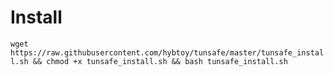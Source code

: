 # Install
`wget https://raw.githubusercontent.com/hybtoy/tunsafe/master/tunsafe_install.sh && chmod +x tunsafe_install.sh && bash tunsafe_install.sh`
